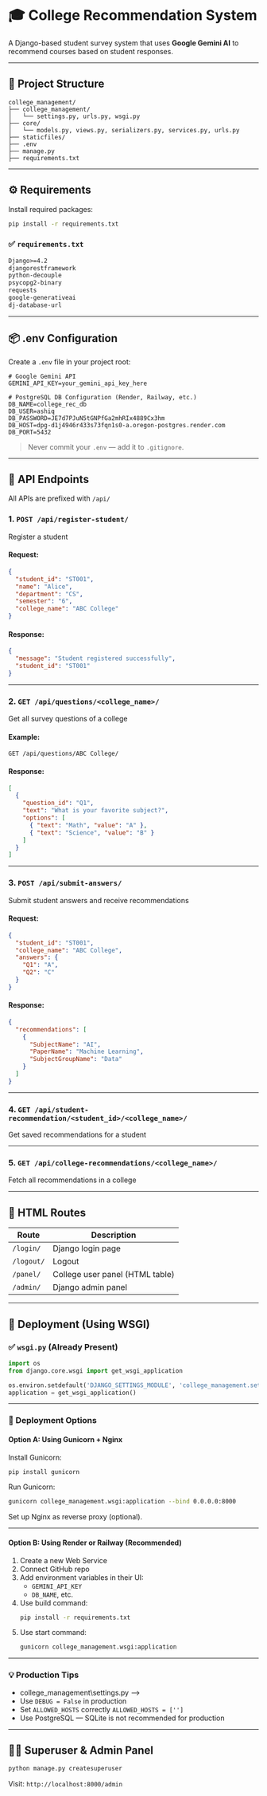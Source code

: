 
# 🎓 College Recommendation System

A Django-based student survey system that uses **Google Gemini AI** to recommend courses based on student responses.

---

## 📁 Project Structure

```
college_management/
├── college_management/
│   └── settings.py, urls.py, wsgi.py
├── core/
│   └── models.py, views.py, serializers.py, services.py, urls.py
├── staticfiles/
├── .env
├── manage.py
├── requirements.txt
```

---

## ⚙️ Requirements

Install required packages:

```bash
pip install -r requirements.txt
```

### ✅ `requirements.txt`

```txt
Django>=4.2
djangorestframework
python-decouple
psycopg2-binary
requests
google-generativeai
dj-database-url
```

---

## 📦 .env Configuration

Create a `.env` file in your project root:

```env
# Google Gemini API
GEMINI_API_KEY=your_gemini_api_key_here

# PostgreSQL DB Configuration (Render, Railway, etc.)
DB_NAME=college_rec_db
DB_USER=ashiq
DB_PASSWORD=JE7d7PJuN5tGNPfGa2mhRIx4889Cx3hm
DB_HOST=dpg-d1j4946r433s73fqn1s0-a.oregon-postgres.render.com
DB_PORT=5432
```

> Never commit your `.env` — add it to `.gitignore`.

---

## 📡 API Endpoints

All APIs are prefixed with `/api/`

### 1. `POST /api/register-student/`
Register a student

#### Request:
```json
{
  "student_id": "ST001",
  "name": "Alice",
  "department": "CS",
  "semester": "6",
  "college_name": "ABC College"
}
```

#### Response:
```json
{
  "message": "Student registered successfully",
  "student_id": "ST001"
}
```

---

### 2. `GET /api/questions/<college_name>/`
Get all survey questions of a college

#### Example:
`GET /api/questions/ABC College/`

#### Response:
```json
[
  {
    "question_id": "Q1",
    "text": "What is your favorite subject?",
    "options": [
      { "text": "Math", "value": "A" },
      { "text": "Science", "value": "B" }
    ]
  }
]
```

---

### 3. `POST /api/submit-answers/`
Submit student answers and receive recommendations

#### Request:
```json
{
  "student_id": "ST001",
  "college_name": "ABC College",
  "answers": {
    "Q1": "A",
    "Q2": "C"
  }
}
```

#### Response:
```json
{
  "recommendations": [
    {
      "SubjectName": "AI",
      "PaperName": "Machine Learning",
      "SubjectGroupName": "Data"
    }
  ]
}
```

---

### 4. `GET /api/student-recommendation/<student_id>/<college_name>/`
Get saved recommendations for a student

---

### 5. `GET /api/college-recommendations/<college_name>/`
Fetch all recommendations in a college

---

## 🔐 HTML Routes

| Route | Description |
|-------|-------------|
| `/login/` | Django login page |
| `/logout/` | Logout |
| `/panel/` | College user panel (HTML table) |
| `/admin/` | Django admin panel |

---

## 🚀 Deployment (Using WSGI)

### ✅ `wsgi.py` (Already Present)
```python
import os
from django.core.wsgi import get_wsgi_application

os.environ.setdefault('DJANGO_SETTINGS_MODULE', 'college_management.settings')
application = get_wsgi_application()
```

---

### 🔧 Deployment Options

#### Option A: Using Gunicorn + Nginx
Install Gunicorn:
```bash
pip install gunicorn
```

Run Gunicorn:
```bash
gunicorn college_management.wsgi:application --bind 0.0.0.0:8000
```

Set up Nginx as reverse proxy (optional).

---

#### Option B: Using Render or Railway (Recommended)

1. Create a new Web Service
2. Connect GitHub repo
3. Add environment variables in their UI:
   - `GEMINI_API_KEY`
   - `DB_NAME`, etc.
4. Use build command:
   ```bash
   pip install -r requirements.txt
   ```
5. Use start command:
   ```bash
   gunicorn college_management.wsgi:application
   ```

---

### 💡 Production Tips
- college_management\settings.py -->
- Use `DEBUG = False` in production
- Set `ALLOWED_HOSTS` correctly `ALLOWED_HOSTS = ['']`
- Use PostgreSQL — SQLite is not recommended for production

---

## 👨‍💻 Superuser & Admin Panel

```bash
python manage.py createsuperuser
```

Visit: `http://localhost:8000/admin`



